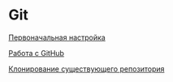 # Git

[Первоначальная настройка](prepare/index.md)

[Работа с GitHub](work/index.md)

[Клонирование существующего репозитория](clone/index.md)
